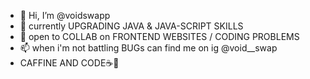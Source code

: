 - 👋 Hi, I’m @voidswapp
- 🌱 currently UPGRADING JAVA & JAVA-SCRIPT SKILLS
- 💞️ open to COLLAB on FRONTEND WEBSITES / CODING PROBLEMS
- 📫 when i'm not battling BUGs can find me on ig @void__swap
- CAFFINE AND CODE☕🧑‍

<!---
voidswapp/voidswapp is a ✨ special ✨ repository because its `README.md` (this file) appears on your GitHub profile.
You can click the Preview link to take a look at your changes.
--->
